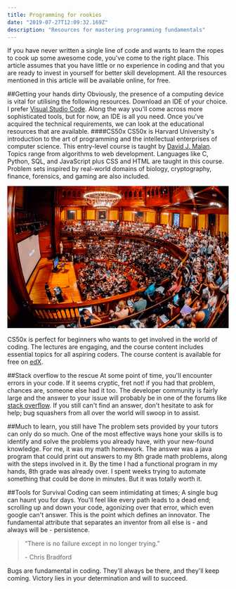 ```yaml
---
title: Programming for rookies
date: "2019-07-27T12:09:32.169Z"
description: "Resources for mastering programming fundamentals"
---
```

If you have never written a single line of code and wants to learn the ropes to cook up some awesome code, you've come to the right place. This article assumes that you have little or no experience in coding and that you are ready to invest in yourself for better skill development. All the resources mentioned in this article will be available online, for free.

##Getting your hands dirty
Obviously, the presence of a computing device is vital for utilising the following resources. Download an IDE of your choice. I prefer [Visual Studio Code](https://code.visualstudio.com/). Along the way you'll come across more sophisticated tools, but for now, an IDE is all you need. Once you've acquired the technical requirements, we can look at the educational resources that are available.
####CS50x
 CS50x is Harvard University's introduction to the art of programming and the intellectual enterprises of computer science. This entry-level course is taught by [David J. Malan](https://twitter.com/davidjmalan). Topics range from algorithms to web development. Languages like C, Python, SQL, and JavaScript plus CSS and HTML are taught in this course. Problem sets inspired by real-world domains of biology, cryptography, finance, forensics, and gaming are also included.

 ![CS50 Classroom](./CS50d.png)

 CS50x is perfect for beginners who wants to get involved in the world of coding. The lectures are engaging, and the course content includes essential topics for all aspiring coders. The course content is available for free on [edX](https://www.edx.org/course/cs50s-introduction-computer-science-harvardx-cs50x). 

##Stack overflow to the rescue
At some point of time, you'll encounter errors in your code. If it seems cryptic, fret not! if you had that problem, chances are, someone else had it too. The developer community is fairly large and the answer to your issue will probably be in one of the forums like [stack overflow](https://stackoverflow.com/). If you still can't find an answer, don't hesitate to ask for help; bug squashers from all over the world will swoop in to assist.

##Much to learn, you still have
The problem sets provided by your tutors can only do so much. One of the most effective ways hone your skills is to identify and solve the problems you already have, with your new-found knowledge. For me, it was my math homework. The answer was a java program that could print out answers to my 8th grade math problems, along with the steps involved in it. By the time I had a functional program in my hands, 8th grade was already over. I spent weeks trying to automate something that could be done in minutes. But it was totally worth it.

##Tools for Survival
Coding can seem intimidating at times; A single bug can haunt you for days. You'll feel like every path leads to a dead end; scrolling up and down your code, agonizing over that error, which even google can't answer. This is the point which defines an innovator. The fundamental attribute that separates an inventor from all else is - and always will be - persistence.
>“There is no failure except in no longer trying.” 
>
>- Chris Bradford

Bugs are fundamental in coding. They'll always be there, and they'll keep coming. Victory lies in your determination and will to succeed. 



